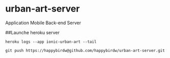 # urban-art-server
Application Mobile Back-end Server

##Launche heroku server
```
heroku logs --app ionic-urban-art --tail
```

```
git push https://happybirdw@github.com/happybirdw/urban-art-server.git
```